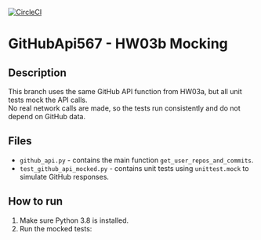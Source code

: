 [![CircleCI](https://dl.circleci.com/status-badge/img/gh/bglynn-stevens/GitHubApi567-hw3/tree/main.svg?style=svg)](https://dl.circleci.com/status-badge/redirect/gh/bglynn-stevens/GitHubApi567-hw3/tree/HW03b_mocking)

# GitHubApi567 - HW03b Mocking

## Description
This branch uses the same GitHub API function from HW03a, but all unit tests mock the API calls.  
No real network calls are made, so the tests run consistently and do not depend on GitHub data.

## Files
- `github_api.py` - contains the main function `get_user_repos_and_commits`.
- `test_github_api_mocked.py` - contains unit tests using `unittest.mock` to simulate GitHub responses.

## How to run
1. Make sure Python 3.8 is installed.
2. Run the mocked tests:




